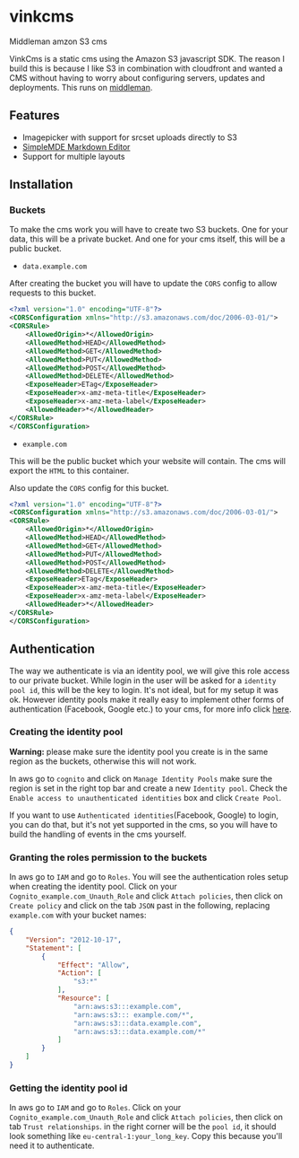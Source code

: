 # vinkcms
Middleman amzon S3 cms

VinkCms is a static cms using the Amazon S3 javascript SDK. The reason I build this is because I like S3 in combination with cloudfront and wanted a CMS without having to worry about configuring servers, updates and deployments. This runs on [middleman](https://middlemanapp.com/).

## Features
- Imagepicker with support for srcset uploads directly to S3
- [SimpleMDE Markdown Editor](https://simplemde.com/)
- Support for multiple layouts


## Installation
### Buckets
To make the cms work you will have to create two S3 buckets. One for your data, this will be a private bucket. And one for your cms itself, this will be a public bucket.

- `data.example.com`

After creating the bucket you will have to update the `CORS` config to allow requests to this bucket.

``` xml
<?xml version="1.0" encoding="UTF-8"?>
<CORSConfiguration xmlns="http://s3.amazonaws.com/doc/2006-03-01/">
<CORSRule>
    <AllowedOrigin>*</AllowedOrigin>
    <AllowedMethod>HEAD</AllowedMethod>
    <AllowedMethod>GET</AllowedMethod>
    <AllowedMethod>PUT</AllowedMethod>
    <AllowedMethod>POST</AllowedMethod>
    <AllowedMethod>DELETE</AllowedMethod>
    <ExposeHeader>ETag</ExposeHeader>
    <ExposeHeader>x-amz-meta-title</ExposeHeader>
    <ExposeHeader>x-amz-meta-label</ExposeHeader>
    <AllowedHeader>*</AllowedHeader>
</CORSRule>
</CORSConfiguration>
```

- `example.com`

This will be the public bucket which your website will contain. The cms will export the `HTML` to this container.

Also update the `CORS` config for this bucket.

``` xml
<?xml version="1.0" encoding="UTF-8"?>
<CORSConfiguration xmlns="http://s3.amazonaws.com/doc/2006-03-01/">
<CORSRule>
    <AllowedOrigin>*</AllowedOrigin>
    <AllowedMethod>HEAD</AllowedMethod>
    <AllowedMethod>GET</AllowedMethod>
    <AllowedMethod>PUT</AllowedMethod>
    <AllowedMethod>POST</AllowedMethod>
    <AllowedMethod>DELETE</AllowedMethod>
    <ExposeHeader>ETag</ExposeHeader>
    <ExposeHeader>x-amz-meta-title</ExposeHeader>
    <ExposeHeader>x-amz-meta-label</ExposeHeader>
    <AllowedHeader>*</AllowedHeader>
</CORSRule>
</CORSConfiguration>
```

## Authentication
The way we authenticate is via an identity pool, we will give this role access to our private bucket. While login in the user will be asked for a `identity pool id`, this will be the key to login. It's not ideal, but for my setup it was ok. However identity pools make it really easy to implement other forms of authentication (Facebook, Google etc.) to your cms, for more info click [here](https://docs.aws.amazon.com/cognito/latest/developerguide/external-identity-providers.html).

### Creating the identity pool
**Warning:** please make sure the identity pool you create is in the same region as the buckets, otherwise this will not work.

In aws go to `cognito` and click on `Manage Identity Pools` make sure the region is set in the right top bar and create a new `Identity pool`. Check the `Enable access to unauthenticated identities` box and click `Create Pool`.

If you want to use `Authenticated identities`(Facebook, Google) to login, you can do that, but it's not yet supported in the cms, so you will have to build the handling of events in the cms yourself.

### Granting the roles permission to the buckets

In aws go to `IAM` and go to `Roles`. You will see the authentication roles setup when creating the identity pool. Click on your `Cognito_example.com_Unauth_Role` and click `Attach policies`, then click on `Create policy` and click on the tab `JSON` past in the following, replacing `example.com` with your bucket names:

```json
{
    "Version": "2012-10-17",
    "Statement": [
        {
            "Effect": "Allow",
            "Action": [
                "s3:*"
            ],
            "Resource": [
                "arn:aws:s3:::example.com",
                "arn:aws:s3::: example.com/*",
                "arn:aws:s3:::data.example.com",
                "arn:aws:s3:::data.example.com/*"
            ]
        }
    ]
}
```

### Getting the identity pool id

In aws go to `IAM` and go to `Roles`. Click on your `Cognito_example.com_Unauth_Role` and click `Attach policies`, then click on tab `Trust relationships`. in the right corner will be the `pool id`, it should look something like `eu-central-1:your_long_key`. Copy this because you'll need it to authenticate.